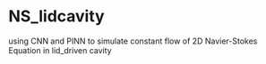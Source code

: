 # NS_lidcavity
using CNN and PINN to simulate constant flow of 2D Navier-Stokes Equation in lid_driven cavity
